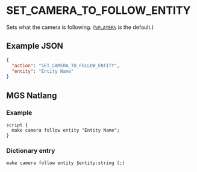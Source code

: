 # SET_CAMERA_TO_FOLLOW_ENTITY

Sets what the camera is following. ([`%PLAYER%`](../entities/PLAYER) is the default.)

## Example JSON

```json
{
  "action": "SET_CAMERA_TO_FOLLOW_ENTITY",
  "entity": "Entity Name"
}
```

## MGS Natlang

### Example

```mgs
script {
  make camera follow entity "Entity Name";
}
```

### Dictionary entry

```
make camera follow entity $entity:string (;)
```
